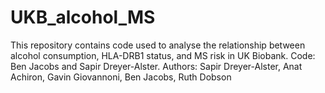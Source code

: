 # UKB_alcohol_MS

This repository contains code used to analyse the relationship between alcohol consumption, HLA-DRB1 status, and MS risk in UK Biobank. 
Code: Ben Jacobs and Sapir Dreyer-Alster. 
Authors: Sapir Dreyer-Alster, Anat Achiron, Gavin Giovannoni, Ben Jacobs, Ruth Dobson
